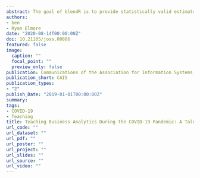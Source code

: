 ```yaml
---
abstract: The goal of blendR is to provide statistically valid estimators of total (and standard errors) when blending a non-probability sample with a probability sample. The two samples are considered to follow capture-recapture methodology, with the capture sample being the non-probability sample and the recapture sample being the probability sample. This package is based upon research by Liu et al (2017), Breidt, Opsomer, and Huang (2018), and dissertation research by the package author (Benjamin Williams). 
authors: 
- ben 
- Ryan Elmore
date: "2020-08-14T00:00:00Z"
doi: 10.21105/joss.00886
featured: false
image:
  caption: ""
  focal_point: ""
  preview_only: false
publication: Communications of the Association for Information Systems
publication_short: CAIS
publication_types:
- "2"
publish_Date: "2019-01-01T00:00:00Z"
summary: 
tags:
- COVID-19
- Teaching
title: Teaching Business Analytics During the COVID-19 Pandemic: A Tale of Two Courses
url_code: ""
url_dataset: ""
url_pdf: ""
url_poster: ""
url_project: ""
url_slides: ""
url_source: ""
url_video: ""
---
```


